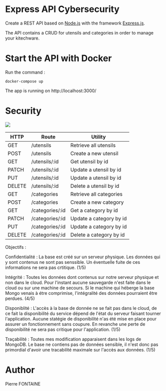 # Express API Cybersecurity

Create a REST API based on [Node.js](https://nodejs.org/en/) with the framework [Express.js](https://expressjs.com/fr/).

The API contains a CRUD for utensils and categories in order to manage your kitechware.


# Start the API with Docker
Run the command : 

`docker-compose up`

The app is running on http://localhost:3000/

# Security

[![](https://mermaid.ink/img/eyJjb2RlIjoiZ3JhcGggTFJcbiAgICBBKC91dGVuc2lscykgLS0-XG4gICAgQih1dGVuc2lscykgLS0-IEdcbiAgICBDKC91dGVuc2lscy86aWQpIC0tPiBCXG4gICAgRCgvY2F0ZWdvcmllcykgLS0-IEZcbiAgICBFKC9jYXRlZ29yaWVzLzppZCktLT4gRlxuICAgIEYoY2F0ZWdvcmllcykgLS0-IEdcbiAgICBHWyhNb25nb0RCKV1cbiIsIm1lcm1haWQiOnt9LCJ1cGRhdGVFZGl0b3IiOmZhbHNlfQ)](https://mermaid-js.github.io/mermaid-live-editor/#/edit/eyJjb2RlIjoiZ3JhcGggTFJcbiAgICBBKC91dGVuc2lscykgLS0-XG4gICAgQih1dGVuc2lscykgLS0-IEdcbiAgICBDKC91dGVuc2lscy86aWQpIC0tPiBCXG4gICAgRCgvY2F0ZWdvcmllcykgLS0-IEZcbiAgICBFKC9jYXRlZ29yaWVzLzppZCktLT4gRlxuICAgIEYoY2F0ZWdvcmllcykgLS0-IEdcbiAgICBHWyhNb25nb0RCKV1cbiIsIm1lcm1haWQiOnt9LCJ1cGRhdGVFZGl0b3IiOmZhbHNlfQ)

| HTTP   | Route           | Utility                  |
|--------|-----------------|--------------------------|
| GET    | /utensils       | Retrieve all utensils    |
| POST   | /utensils       | Create a new utensil     |
| GET    | /utensils/:id   | Get utensil by id        |
| PATCH  | /utensils/:id   | Update a utensil by id   |
| PUT    | /utensils/:id   | Update a utensil by id   |
| DELETE | /utensils/:id   | Delete a utensil by id   |
| GET    | /categories     | Retrieve all categories  |
| POST   | /categories     | Create a new category    |
| GET    | /categories/:id | Get a category by id     |
| PATCH  | /categories/:id | Update a category by id  |
| PUT    | /categories/:id | Update a category by id  |
| DELETE | /categories/:id | Delete a category by id  |



Objectifs : 

Confidentialité : La base est créé sur un serveur physique. Les données qui y sont contenus ne sont pas senssible. Un éventuelle fuite de ces informations ne sera pas crtitique. (1/5)

Intégrité : Toutes les données dont contenus sur notre serveur physique et non dans le cloud. Pour l'instant aucune sauvegarde n'est faite dans le cloud ou sur une machine de secours. Si le machine qui héberge la base Mongo venais à étre comprimise, l'intégralité des données pourraient être perdues. (4/5)

Disponiblité : L'accès à la base de donnée ne se fait pas dans le cloud, de ce fait la disponibilité du service dépend de l'état du serveur faisant tourner l'application. Aucune statégie de disponibilité n'as été mise en place pour assurer un fonctionnement sans coupure. En revanche une perte de disponibilité ne sera pas critique pour l'application. (1/5)

Traçabilité : Toutes mes modification apparaisent dans les logs de MongoDB. Le base ne contiens pas de données sensible, il n'est donc pas primordial d'avoir une tracabilité maximale sur l'accès aux données. (1/5)

# Author

Pierre FONTAINE
